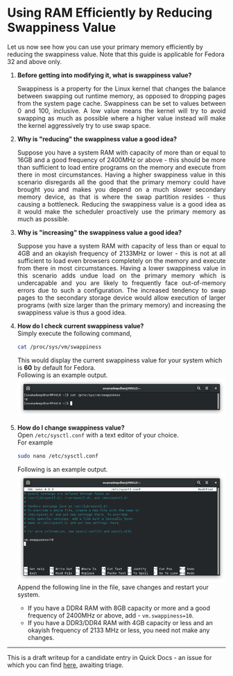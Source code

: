 # Using RAM Efficiently by Reducing Swappiness Value

Let us now see how you can use your primary memory efficiently by reducing the swappiness value. Note that this guide is applicable for Fedora 32 and above only.

1.  **Before getting into modifying it, what is swappiness value?**  
    <p align="justify">Swappiness is a property for the Linux kernel that changes the balance between swapping out runtime memory, as opposed to dropping pages from the system page cache. Swappiness can be set to values between 0 and 100, inclusive. A low value means the kernel will try to avoid swapping as much as possible where a higher value instead will make the kernel aggressively try to use swap space.</p>

2.  **Why is "reducing" the swappiness value a good idea?**  
    <p align="justify">Suppose you have a system RAM with capacity of more than or equal to 16GB and a good frequency of 2400MHz or above - this should be more than sufficient to load entire programs on the memory and execute from there in most circumstances. Having a higher swappiness value in this scenario disregards all the good that the primary memory could have brought you and makes you depend on a much slower secondary memory device, as that is where the swap partition resides - thus causing a bottleneck. Reducing the swappiness value is a good idea as it would make the scheduler proactively use the primary memory as much as possible.</p>

3.  **Why is "increasing" the swappiness value a good idea?**  
    <p align="justify">Suppose you have a system RAM with capacity of less than or equal to 4GB and an okayish frequency of 2133MHz or lower - this is not at all sufficient to load even browsers completely on the memory and execute from there in most circumstances. Having a lower swappiness value in this scenario adds undue load on the primary memory which is undercapable and you are likely to frequently face out-of-memory errors due to such a configuration. The increased tendency to swap pages to the secondary storage device would allow execution of larger programs (with size larger than the primary memory) and increasing the swappiness value is thus a good idea.</p>

4. **How do I check current swappiness value?**  
    Simply execute the following command,
    ``` bash
    cat /proc/sys/vm/swappiness
    ```
    This would display the current swappiness value for your system which is **60** by default for Fedora.  
    Following is an example output.  
    ![](pics/blog/swapn/swapnpc0.png) 

5. **How do I change swappiness value?**  
    Open `/etc/sysctl.conf` with a text editor of your choice.  
    For example  
    ``` bash
    sudo nano /etc/sysctl.conf
    ```
    Following is an example output.  
    ![](pics/blog/swapn/swapnpc1.png)   
    Append the following line in the file, save changes and restart your system.  
      * If you have a DDR4 RAM with 8GB capacity or more and a good frequency of 2400MHz or above, add - `vm.swappiness=10`.  
      * If you have a DDR3/DDR4 RAM with 4GB capacity or less and an okayish frequency of 2133 MHz or less, you need not make any changes.  

---

This is a draft writeup for a candidate entry in Quick Docs - an issue for which you can find [here](https://pagure.io/fedora-docs/quick-docs/issue/292), awaiting triage.